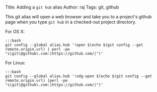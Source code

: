 Title:  Adding a `git hub` alias
Author: raj
Tags:   git, github

This git alias will open a web browser and take you to a project's github page when you
type `git hub` in a checked-out project directory.

For OS X:

    :::bash
    git config --global alias.hub '!open $(echo $(git config --get remote.origin.url) | perl -pe "s|git\@github\.com:|https://github.com/|")'

For Linux:

    :::bash
    git config --global alias.hub '!xdg-open $(echo $(git config --get remote.origin.url) |perl -pe "s|git\@github\.com:|https://github.com/|")'
